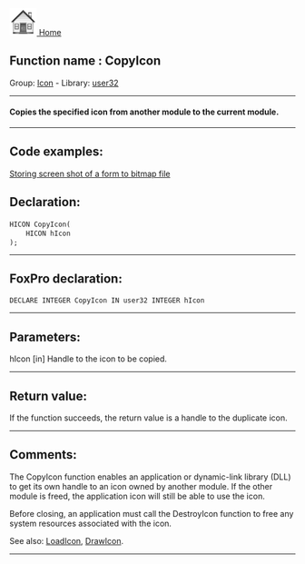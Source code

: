 [<img src="../../images/home.png"> Home ](https://github.com/VFPX/Win32API)  

## Function name : CopyIcon
Group: [Icon](../../functions_group.md#Icon)  -  Library: [user32](../../Libraries.md#user32)  
***  


#### Copies the specified icon from another module to the current module.
***  


## Code examples:
[Storing screen shot of a form to bitmap file](../../samples/sample_187.md)  

## Declaration:
```foxpro  
HICON CopyIcon(
	HICON hIcon
);  
```  
***  


## FoxPro declaration:
```foxpro  
DECLARE INTEGER CopyIcon IN user32 INTEGER hIcon  
```  
***  


## Parameters:
hIcon
[in] Handle to the icon to be copied.  
***  


## Return value:
If the function succeeds, the return value is a handle to the duplicate icon.  
***  


## Comments:
The CopyIcon function enables an application or dynamic-link library (DLL) to get its own handle to an icon owned by another module. If the other module is freed, the application icon will still be able to use the icon.   
  
Before closing, an application must call the DestroyIcon function to free any system resources associated with the icon.  
  
See also: [LoadIcon](../user32/LoadIcon.md), [DrawIcon](../user32/DrawIcon.md).  
  
***  

